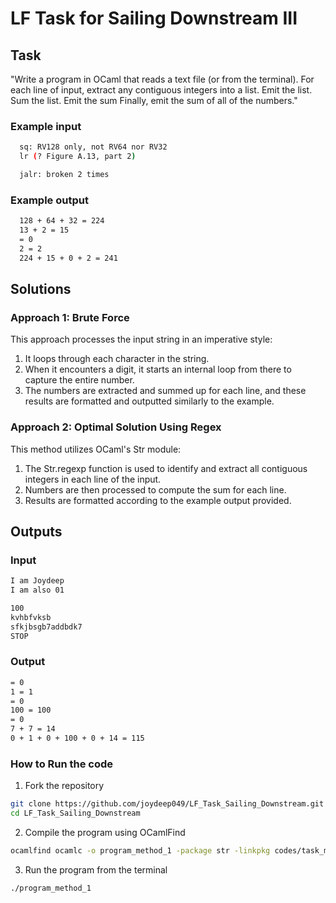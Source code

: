 # LF Task for Sailing Downstream III 

<h2>Task</h2> 

"Write a program in OCaml that reads a text file (or from the terminal). For each line of input, extract any contiguous integers into a list. Emit the list. Sum the list. Emit the sum Finally, emit the sum of all of the numbers."

<h3>Example input</h3>

```bash
  sq: RV128 only, not RV64 nor RV32
  lr (? Figure A.13, part 2)

  jalr: broken 2 times
```

<h3>Example output </h3>

```bash
  128 + 64 + 32 = 224
  13 + 2 = 15
  = 0
  2 = 2
  224 + 15 + 0 + 2 = 241
```

<h2>Solutions</h2>

<h3>Approach 1: Brute Force</h3>
This approach processes the input string in an imperative style:

1. It loops through each character in the string.
1. When it encounters a digit, it starts an internal loop from there to capture the entire number.
1. The numbers are extracted and summed up for each line, and these results are formatted and outputted similarly to the example.

<h3>Approach 2: Optimal Solution Using Regex</h3>
This method utilizes OCaml's Str module:

1. The Str.regexp function is used to identify and extract all contiguous integers in each line of the input.
1. Numbers are then processed to compute the sum for each line.
1. Results are formatted according to the example output provided.


<h2> Outputs </h2>

<h3> Input </h3>

```bash
I am Joydeep
I am also 01

100
kvhbfvksb
sfkjbsgb7addbdk7
STOP
```
<h3> Output </h3>

```bash
= 0
1 = 1
= 0
100 = 100
= 0
7 + 7 = 14
0 + 1 + 0 + 100 + 0 + 14 = 115
```

<h3> How to Run the code </h3>

 1. Fork the repository 

 ```bash
 git clone https://github.com/joydeep049/LF_Task_Sailing_Downstream.git
 cd LF_Task_Sailing_Downstream
 ```

 2. Compile the program using OCamlFind

 ```bash
 ocamlfind ocamlc -o program_method_1 -package str -linkpkg codes/task_method_1.ml
 ```

 3. Run the program from the terminal 

 ```bash
 ./program_method_1
 ```